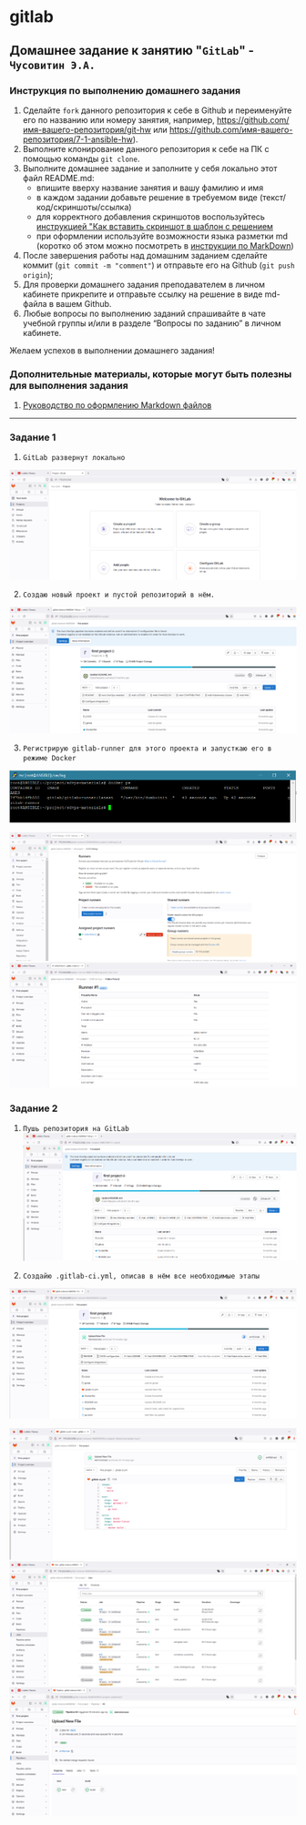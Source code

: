 # gitlab
## Домашнее задание к занятию "`GitLab`" - `Чусовитин Э.А.`


### Инструкция по выполнению домашнего задания

   1. Сделайте `fork` данного репозитория к себе в Github и переименуйте его по названию или номеру занятия, например, https://github.com/имя-вашего-репозитория/git-hw или  https://github.com/имя-вашего-репозитория/7-1-ansible-hw).
   2. Выполните клонирование данного репозитория к себе на ПК с помощью команды `git clone`.
   3. Выполните домашнее задание и заполните у себя локально этот файл README.md:
      - впишите вверху название занятия и вашу фамилию и имя
      - в каждом задании добавьте решение в требуемом виде (текст/код/скриншоты/ссылка)
      - для корректного добавления скриншотов воспользуйтесь [инструкцией "Как вставить скриншот в шаблон с решением](https://github.com/netology-code/sys-pattern-homework/blob/main/screen-instruction.md)
      - при оформлении используйте возможности языка разметки md (коротко об этом можно посмотреть в [инструкции  по MarkDown](https://github.com/netology-code/sys-pattern-homework/blob/main/md-instruction.md))
   4. После завершения работы над домашним заданием сделайте коммит (`git commit -m "comment"`) и отправьте его на Github (`git push origin`);
   5. Для проверки домашнего задания преподавателем в личном кабинете прикрепите и отправьте ссылку на решение в виде md-файла в вашем Github.
   6. Любые вопросы по выполнению заданий спрашивайте в чате учебной группы и/или в разделе “Вопросы по заданию” в личном кабинете.
   
Желаем успехов в выполнении домашнего задания!
   
### Дополнительные материалы, которые могут быть полезны для выполнения задания

1. [Руководство по оформлению Markdown файлов](https://gist.github.com/Jekins/2bf2d0638163f1294637#Code)

---

### Задание 1

1. `GitLab развернут локально`

 ![alt text](https://github.com/ChusovitinEduard/gitlab/blob/main/img/1-1.png)

2. `Создаю новый проект и пустой репозиторий в нём.`
 
 ![alt text](https://github.com/ChusovitinEduard/gitlab/blob/main/img/1-2.png)
 
3. `Регистрирую gitlab-runner для этого проекта и запусткаю его в режиме Docker`

 ![alt text](https://github.com/ChusovitinEduard/gitlab/blob/main/img/1-3.png)
 
![alt text](https://github.com/ChusovitinEduard/gitlab/blob/main/img/1-3.1.png)
![alt text](https://github.com/ChusovitinEduard/gitlab/blob/main/img/1-3.2.png)

### Задание 2

1. `Пушь репозитория на GitLab` 
![alt text](https://github.com/ChusovitinEduard/gitlab/blob/main/img/2-1.png)
  
2. `Создайю .gitlab-ci.yml, описав в нём все необходимые этапы` 

![alt text](https://github.com/ChusovitinEduard/gitlab/blob/main/img/2-2.png)
  
![alt text](https://github.com/ChusovitinEduard/gitlab/blob/main/img/2-2.1.png)
![alt text](https://github.com/ChusovitinEduard/gitlab/blob/main/img/2-3.png)
![alt text](https://github.com/ChusovitinEduard/gitlab/blob/main/img/2-4.png)